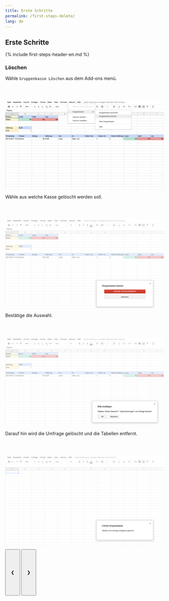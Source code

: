 ```yaml
---
title: Erste Schritte
permalink: /first-steps-delete/
lang: de
---
```

## Erste Schritte

{% include first-steps-header-en.md %}
### Löschen

<div class="w3-content w3-display-container" style="height:600px">

<div class="w3-display-container mySlides">
  <div class="w3-container" style="height:80px">
  <p>Wähle <code class="highlighter-rouge">Gruppenkasse Löschen</code> aus dem Add-ons menü.</p>
  </div>
  <div class="w3-container">
  <img src="/assets/images/de/delete-trigger.jpg" style="display:block;margin:auto;width:100%">
  </div>
</div>

<div class="w3-display-container mySlides">
  <div class="w3-container" style="height:80px">
  <p>Wähle aus welche Kasse gelöscht werden soll.</p>
  </div>
  <div class="w3-container">
  <img src="/assets/images/de/delete-choose.jpg" style="display:block;margin:auto;width:100%">
  </div>
</div>

<div class="w3-display-container mySlides">
  <div class="w3-container" style="height:80px">
  <p>Bestätige die Auswahl.</p>
  </div>
  <div class="w3-container">
  <img src="/assets/images/de/delete-confirm.jpg" style="display:block;margin:auto;width:100%">
  </div>
</div>

<div class="w3-display-container mySlides">
  <div class="w3-container" style="height:80px">
  <p>Darauf hin wird die Umfrage gelöscht und die Tabellen entfernt.</p>
  </div>
  <div class="w3-container">
  <img src="/assets/images/de/delete-done.jpg" style="display:block;margin:auto;width:100%">
  </div>
</div>

<button class="w3-button w3-display-left w3-transparent" onclick="plusDivs(-1)" style="padding: 64px 16px;">&#10094;</button>
<button class="w3-button w3-display-right w3-transparent" onclick="plusDivs(1)" style="padding: 64px 16px;">&#10095;</button>

</div>



